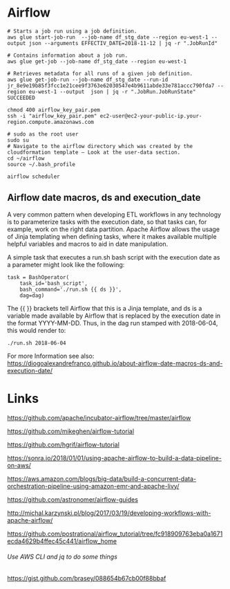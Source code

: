 # Airflow
```
# Starts a job run using a job definition.
aws glue start-job-run  --job-name df_stg_date --region eu-west-1 --output json --arguments EFFECTIV_DATE=2018-11-12 | jq -r ".JobRunId"

# Contains information about a job run.
aws glue get-job --job-name df_stg_date --region eu-west-1

# Retrieves metadata for all runs of a given job definition.
aws glue get-job-run --job-name df_stg_date --run-id jr_8e9e19b85f3fcc1e21cee9f3763e62030547e4b9611abde33e781accc790fda7 --region eu-west-1 --output  json | jq -r ".JobRun.JobRunState"
SUCCEEDED
```

```
chmod 400 airflow_key_pair.pem
ssh -i "airflow_key_pair.pem" ec2-user@ec2-your-public-ip.your-region.compute.amazonaws.com

# sudo as the root user
sudo su
# Navigate to the airflow directory which was created by the cloudformation template – Look at the user-data section.
cd ~/airflow
source ~/.bash_profile

airflow scheduler

```
## Airflow date macros, ds and execution_date
A very common pattern when developing ETL workflows in any technology is to parameterize tasks with the execution date, so that tasks can, for example, work on the right data partition. Apache Airflow allows the usage of Jinja templating when defining tasks, where it makes available multiple helpful variables and macros to aid in date manipulation.

A simple task that executes a run.sh bash script with the execution date as a parameter might look like the following:

```
task = BashOperator(
    task_id='bash_script',
    bash_command='./run.sh {{ ds }}',
    dag=dag)
```

The {{ }} brackets tell Airflow that this is a Jinja template, and ds is a variable made available by Airflow that is replaced by the execution date in the format YYYY-MM-DD. Thus, in the dag run stamped with 2018-06-04, this would render to:

```
./run.sh 2018-06-04

```

For more Information see also: https://diogoalexandrefranco.github.io/about-airflow-date-macros-ds-and-execution-date/

# Links
https://github.com/apache/incubator-airflow/tree/master/airflow

https://github.com/mikeghen/airflow-tutorial

https://github.com/hgrif/airflow-tutorial

https://sonra.io/2018/01/01/using-apache-airflow-to-build-a-data-pipeline-on-aws/

https://aws.amazon.com/blogs/big-data/build-a-concurrent-data-orchestration-pipeline-using-amazon-emr-and-apache-livy/

https://github.com/astronomer/airflow-guides

http://michal.karzynski.pl/blog/2017/03/19/developing-workflows-with-apache-airflow/

https://github.com/postrational/airflow_tutorial/tree/fc918909763eba0a1671ecda4629b4ffec45c441/airflow_home

###### Use AWS CLI and jq to do some things

https://gist.github.com/brasey/088654b67cb00f88bbaf
